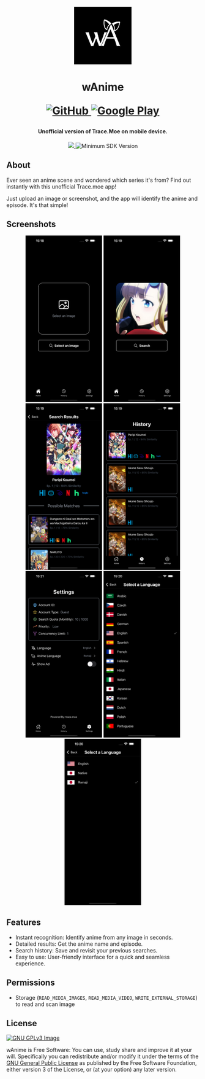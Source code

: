 <p align="center"><img src="assets/icon.png" width="150"></p>
<h1 align="center"><b>wAnime</b>

<p align="center">
    <a href="https://github.com/xFingerDev/wAnime/releases/">
        <img alt="GitHub" src="https://img.shields.io/badge/Download%20from-GitHub-24292E?style=for-the-badge&logo=github">
    </a>
   <!-- <a href="https://f-droid.org/">
        <img alt="F-Droid" src="https://img.shields.io/badge/Download%20from-F--Droid-1976D2?style=for-the-badge&logo=f-droid">
    </a>-->
    <a href="https://play.google.com/store/apps/details?id=com.communitybakery.wanime">
        <img alt="Google Play" src="https://img.shields.io/badge/Download%20from-Play%20Store-3DDC84?style=for-the-badge&logo=google-play">
    </a>
</p>
</h1>

<h4 align="center">Unofficial version of Trace.Moe on mobile device.</h4>
<p align="center">
  <!--   <a href="https://github.com/xFingerDev/wAnime/releases/">
        <img alt="Releases" src="https://img.shields.io/github/downloads/xFingerDev/wAnime/total.svg?color=4B95DE&style=flat">
    </a>-->
    <a href="https://www.gnu.org/licenses/gpl-3.0">
        <img src="https://img.shields.io/badge/license-GPL%20v3-2B6DBE.svg?style=flat">
    </a>
    <img alt="Minimum SDK Version" src="https://img.shields.io/badge/API-23%2B-1450A8?style=flat">
</p>

## About

Ever seen an anime scene and wondered which series it's from? Find out instantly with this unofficial Trace.moe app!

Just upload an image or screenshot, and the app will identify the anime and episode. It's that simple!

## Screenshots

<p align="center">
    <img src="metadata/1.png" width=200>
    <img src="metadata/2.png" width=200>
    <img src="metadata/3.png" width=200>
    <img src="metadata/4.png" width=200>
    <img src="metadata/5.png" width=200>
    <img src="metadata/6.png" width=200>
    <img src="metadata/7.png" width=200>
</p>


## Features

- Instant recognition: Identify anime from any image in seconds.
- Detailed results: Get the anime name and episode.
- Search history: Save and revisit your previous searches.
- Easy to use: User-friendly interface for a quick and seamless experience.

## Permissions

- Storage (`READ_MEDIA_IMAGES`, `READ_MEDIA_VIDEO`, `WRITE_EXTERNAL_STORAGE`) to read and scan image

## License

[![GNU GPLv3 Image](https://www.gnu.org/graphics/gplv3-127x51.png)](http://www.gnu.org/licenses/gpl-3.0.en.html)

wAnime is Free Software: You can use, study share and improve it at your
will. Specifically you can redistribute and/or modify it under the terms of the
[GNU General Public License](https://www.gnu.org/licenses/gpl.html) as
published by the Free Software Foundation, either version 3 of the License, or
(at your option) any later version.
